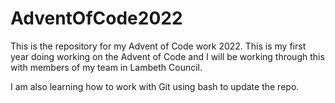 # AdventOfCode2022

This is the repository for my Advent of Code work 2022. This is my first year doing working on the Advent of Code and I will be working through this with members of my team in Lambeth Council.

I am also learning how to work with Git using bash to update the repo.
